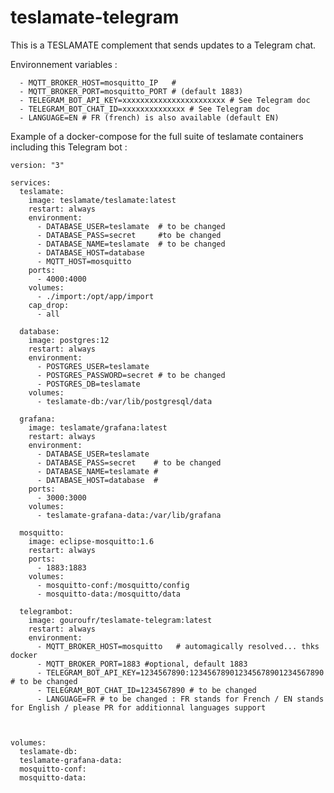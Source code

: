 # teslamate-telegram

This is a TESLAMATE complement that sends updates to a Telegram chat.


Environnement variables : 

      - MQTT_BROKER_HOST=mosquitto_IP   # 
      - MQTT_BROKER_PORT=mosquitto_PORT # (default 1883)
      - TELEGRAM_BOT_API_KEY=xxxxxxxxxxxxxxxxxxxxxxx # See Telegram doc
      - TELEGRAM_BOT_CHAT_ID=xxxxxxxxxxxxxx # See Telegram doc
      - LANGUAGE=EN # FR (french) is also available (default EN)



Example of a docker-compose for the full suite of teslamate containers including this Telegram bot :
```
version: "3"

services:
  teslamate:
    image: teslamate/teslamate:latest
    restart: always
    environment:
      - DATABASE_USER=teslamate  # to be changed
      - DATABASE_PASS=secret     #to be changed
      - DATABASE_NAME=teslamate  # to be changed
      - DATABASE_HOST=database
      - MQTT_HOST=mosquitto
    ports:
      - 4000:4000
    volumes:
      - ./import:/opt/app/import
    cap_drop:
      - all

  database:
    image: postgres:12
    restart: always
    environment:
      - POSTGRES_USER=teslamate  
      - POSTGRES_PASSWORD=secret # to be changed
      - POSTGRES_DB=teslamate    
    volumes:
      - teslamate-db:/var/lib/postgresql/data

  grafana:
    image: teslamate/grafana:latest
    restart: always
    environment:
      - DATABASE_USER=teslamate 
      - DATABASE_PASS=secret    # to be changed
      - DATABASE_NAME=teslamate # 
      - DATABASE_HOST=database  # 
    ports:
      - 3000:3000
    volumes:
      - teslamate-grafana-data:/var/lib/grafana

  mosquitto:
    image: eclipse-mosquitto:1.6
    restart: always
    ports:
      - 1883:1883
    volumes:
      - mosquitto-conf:/mosquitto/config
      - mosquitto-data:/mosquitto/data
      
  telegrambot:
    image: gouroufr/teslamate-telegram:latest
    restart: always
    environment:
      - MQTT_BROKER_HOST=mosquitto   # automagically resolved... thks docker
      - MQTT_BROKER_PORT=1883 #optional, default 1883
      - TELEGRAM_BOT_API_KEY=1234567890:123456789012345678901234567890 # to be changed
      - TELEGRAM_BOT_CHAT_ID=1234567890 # to be changed
      - LANGUAGE=FR # to be changed : FR stands for French / EN stands for English / please PR for additionnal languages support



volumes:
  teslamate-db:
  teslamate-grafana-data:
  mosquitto-conf:
  mosquitto-data:

```
